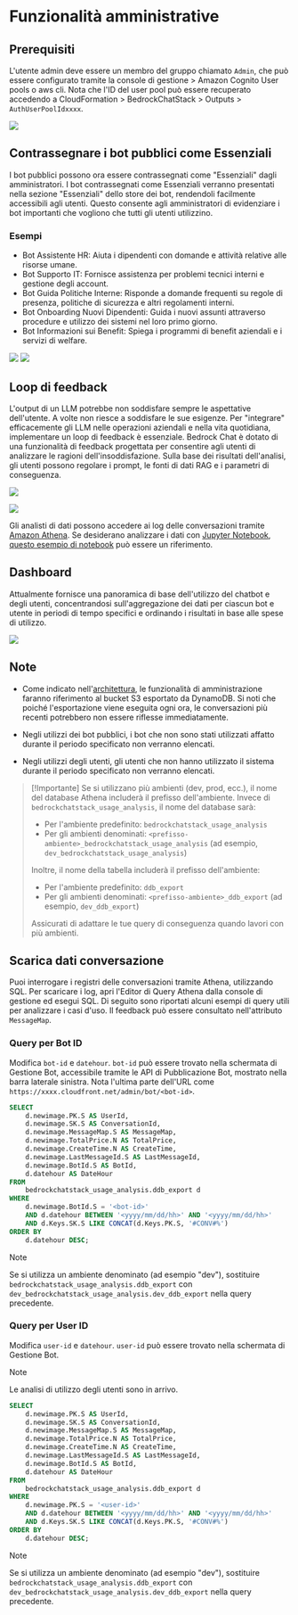 # Funzionalità amministrative

## Prerequisiti

L'utente admin deve essere un membro del gruppo chiamato `Admin`, che può essere configurato tramite la console di gestione > Amazon Cognito User pools o aws cli. Nota che l'ID del user pool può essere recuperato accedendo a CloudFormation > BedrockChatStack > Outputs > `AuthUserPoolIdxxxx`.

![](./imgs/group_membership_admin.png)

## Contrassegnare i bot pubblici come Essenziali

I bot pubblici possono ora essere contrassegnati come "Essenziali" dagli amministratori. I bot contrassegnati come Essenziali verranno presentati nella sezione "Essenziali" dello store dei bot, rendendoli facilmente accessibili agli utenti. Questo consente agli amministratori di evidenziare i bot importanti che vogliono che tutti gli utenti utilizzino.

### Esempi

- Bot Assistente HR: Aiuta i dipendenti con domande e attività relative alle risorse umane.
- Bot Supporto IT: Fornisce assistenza per problemi tecnici interni e gestione degli account.
- Bot Guida Politiche Interne: Risponde a domande frequenti su regole di presenza, politiche di sicurezza e altri regolamenti interni.
- Bot Onboarding Nuovi Dipendenti: Guida i nuovi assunti attraverso procedure e utilizzo dei sistemi nel loro primo giorno.
- Bot Informazioni sui Benefit: Spiega i programmi di benefit aziendali e i servizi di welfare.

![](./imgs/admin_bot_menue.png)
![](./imgs/bot_store.png)

## Loop di feedback

L'output di un LLM potrebbe non soddisfare sempre le aspettative dell'utente. A volte non riesce a soddisfare le sue esigenze. Per "integrare" efficacemente gli LLM nelle operazioni aziendali e nella vita quotidiana, implementare un loop di feedback è essenziale. Bedrock Chat è dotato di una funzionalità di feedback progettata per consentire agli utenti di analizzare le ragioni dell'insoddisfazione. Sulla base dei risultati dell'analisi, gli utenti possono regolare i prompt, le fonti di dati RAG e i parametri di conseguenza.

![](./imgs/feedback_loop.png)

![](./imgs/feedback-using-claude-chat.png)

Gli analisti di dati possono accedere ai log delle conversazioni tramite [Amazon Athena](https://aws.amazon.com/jp/athena/). Se desiderano analizzare i dati con [Jupyter Notebook](https://jupyter.org/), [questo esempio di notebook](../examples/notebooks/feedback_analysis_example.ipynb) può essere un riferimento.

## Dashboard

Attualmente fornisce una panoramica di base dell'utilizzo del chatbot e degli utenti, concentrandosi sull'aggregazione dei dati per ciascun bot e utente in periodi di tempo specifici e ordinando i risultati in base alle spese di utilizzo.

![](./imgs/admin_bot_analytics.png)

## Note

- Come indicato nell'[architettura](../README.md#architecture), le funzionalità di amministrazione faranno riferimento al bucket S3 esportato da DynamoDB. Si noti che poiché l'esportazione viene eseguita ogni ora, le conversazioni più recenti potrebbero non essere riflesse immediatamente.

- Negli utilizzi dei bot pubblici, i bot che non sono stati utilizzati affatto durante il periodo specificato non verranno elencati.

- Negli utilizzi degli utenti, gli utenti che non hanno utilizzato il sistema durante il periodo specificato non verranno elencati.

> [!Importante]
> Se si utilizzano più ambienti (dev, prod, ecc.), il nome del database Athena includerà il prefisso dell'ambiente. Invece di `bedrockchatstack_usage_analysis`, il nome del database sarà:
>
> - Per l'ambiente predefinito: `bedrockchatstack_usage_analysis`
> - Per gli ambienti denominati: `<prefisso-ambiente>_bedrockchatstack_usage_analysis` (ad esempio, `dev_bedrockchatstack_usage_analysis`)
>
> Inoltre, il nome della tabella includerà il prefisso dell'ambiente:
>
> - Per l'ambiente predefinito: `ddb_export`
> - Per gli ambienti denominati: `<prefisso-ambiente>_ddb_export` (ad esempio, `dev_ddb_export`)
>
> Assicurati di adattare le tue query di conseguenza quando lavori con più ambienti.

## Scarica dati conversazione

Puoi interrogare i registri delle conversazioni tramite Athena, utilizzando SQL. Per scaricare i log, apri l'Editor di Query Athena dalla console di gestione ed esegui SQL. Di seguito sono riportati alcuni esempi di query utili per analizzare i casi d'uso. Il feedback può essere consultato nell'attributo `MessageMap`.

### Query per Bot ID

Modifica `bot-id` e `datehour`. `bot-id` può essere trovato nella schermata di Gestione Bot, accessibile tramite le API di Pubblicazione Bot, mostrato nella barra laterale sinistra. Nota l'ultima parte dell'URL come `https://xxxx.cloudfront.net/admin/bot/<bot-id>`.

```sql
SELECT
    d.newimage.PK.S AS UserId,
    d.newimage.SK.S AS ConversationId,
    d.newimage.MessageMap.S AS MessageMap,
    d.newimage.TotalPrice.N AS TotalPrice,
    d.newimage.CreateTime.N AS CreateTime,
    d.newimage.LastMessageId.S AS LastMessageId,
    d.newimage.BotId.S AS BotId,
    d.datehour AS DateHour
FROM
    bedrockchatstack_usage_analysis.ddb_export d
WHERE
    d.newimage.BotId.S = '<bot-id>'
    AND d.datehour BETWEEN '<yyyy/mm/dd/hh>' AND '<yyyy/mm/dd/hh>'
    AND d.Keys.SK.S LIKE CONCAT(d.Keys.PK.S, '#CONV#%')
ORDER BY
    d.datehour DESC;
```

> [!Note]
> Se si utilizza un ambiente denominato (ad esempio "dev"), sostituire `bedrockchatstack_usage_analysis.ddb_export` con `dev_bedrockchatstack_usage_analysis.dev_ddb_export` nella query precedente.

### Query per User ID

Modifica `user-id` e `datehour`. `user-id` può essere trovato nella schermata di Gestione Bot.

> [!Note]
> Le analisi di utilizzo degli utenti sono in arrivo.

```sql
SELECT
    d.newimage.PK.S AS UserId,
    d.newimage.SK.S AS ConversationId,
    d.newimage.MessageMap.S AS MessageMap,
    d.newimage.TotalPrice.N AS TotalPrice,
    d.newimage.CreateTime.N AS CreateTime,
    d.newimage.LastMessageId.S AS LastMessageId,
    d.newimage.BotId.S AS BotId,
    d.datehour AS DateHour
FROM
    bedrockchatstack_usage_analysis.ddb_export d
WHERE
    d.newimage.PK.S = '<user-id>'
    AND d.datehour BETWEEN '<yyyy/mm/dd/hh>' AND '<yyyy/mm/dd/hh>'
    AND d.Keys.SK.S LIKE CONCAT(d.Keys.PK.S, '#CONV#%')
ORDER BY
    d.datehour DESC;
```

> [!Note]
> Se si utilizza un ambiente denominato (ad esempio "dev"), sostituire `bedrockchatstack_usage_analysis.ddb_export` con `dev_bedrockchatstack_usage_analysis.dev_ddb_export` nella query precedente.